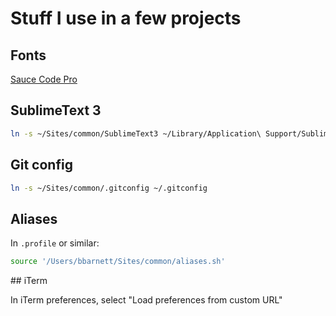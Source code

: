# Stuff I use in a few projects

## Fonts

[Sauce Code Pro](https://github.com/Lokaltog/powerline-fonts/tree/master/SourceCodePro)

## SublimeText 3

```sh
ln -s ~/Sites/common/SublimeText3 ~/Library/Application\ Support/Sublime\ Text\ 3
```

## Git config

```sh
ln -s ~/Sites/common/.gitconfig ~/.gitconfig
```

## Aliases

In `.profile` or similar:

```sh
source '/Users/bbarnett/Sites/common/aliases.sh'
```

## iTerm

In iTerm preferences, select "Load preferences from custom URL"
